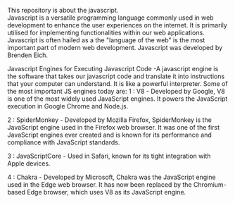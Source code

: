 This repository is about the javascript.  
Javascript is a versatile programming language commonly used in web development to enhance the user experiences on the internet. It is primarily utilised for implementing functionalities within our web applications. Javascript is often hailed as a the "language of the web" is the most important part of modern web development. 
Javascript was developed by Brenden Eich.

Javascript Engines for Executing Javascript Code 
-A javascript engine  is the software that takes our javascript code and translate it into instructions that your computer can understand. It is like a powerful interpreter.
Some of the most important JS engines today are: 
1 : V8 - Developed by Google, V8 is one of the most widely used JavaScript engines. It powers the JavaScript execution in Google Chrome and Node.js.

2 : SpiderMonkey - Developed by Mozilla Firefox, SpiderMonkey is the JavaScript engine used in the Firefox web browser. It was one of the first JavaScript engines ever created and is known for its performance and compliance with JavaScript standards.

3 : JavaScriptCore - Used in Safari, known for its tight integration with Apple devices.

4 : Chakra - Developed by Microsoft, Chakra was the JavaScript engine used in the Edge web browser. It has now been replaced by the Chromium-based Edge browser, which uses V8 as its JavaScript engine.



